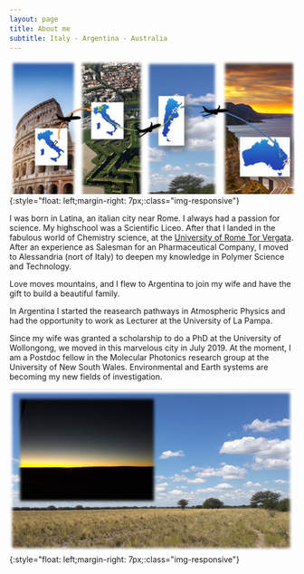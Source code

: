 ```yaml
---
layout: page
title: About me
subtitle: Italy - Argentina - Australia
---
```

![Travelling](/assets/img/Travel.JPG){:style="float: left;margin-right: 7px;:class="img-responsive"}

I was born in Latina, an italian city near Rome. I always had a passion for science. My highschool was a Scientific Liceo. After that I landed in the fabulous world of Chemistry science, at the [University of Rome Tor Vergata](https://en.uniroma2.it/). After an experience as Salesman for an Pharmaceutical Company, I moved to Alessandria (nort of Italy) to deepen my knowledge in Polymer Science and Technology. <br />

Love moves mountains, and I flew to Argentina to join my wife and have the gift to build a beautiful family. <br />

In Argentina I started the reasearch pathways in Atmospheric Physics and had the opportunity to work as Lecturer at the University of La Pampa. <br />

Since my wife was granted a scholarship to do a PhD at the University of Wollongong, we moved in this marvelous city in July 2019. At the moment, I am a Postdoc fellow in the Molecular Photonics research group at the University of New South Wales. Environmental and Earth systems are becoming my new fields of investigation. 

![Pampa](/assets/img/footer.PNG){:style="float: left;margin-right: 7px;:class="img-responsive"}
